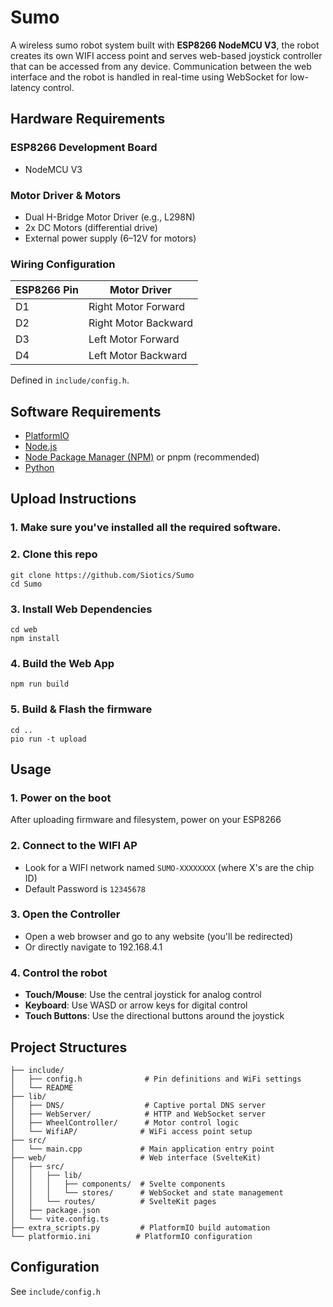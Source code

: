 # Sumo
A wireless sumo robot system built with **ESP8266 NodeMCU V3**, the robot creates its own WIFI access point and serves web-based joystick controller that can be accessed from any device. Communication between the web interface and the robot is handled in real-time using WebSocket for low-latency control.

## Hardware Requirements
### ESP8266 Development Board
- NodeMCU V3
### Motor Driver & Motors
- Dual H-Bridge Motor Driver (e.g., L298N)
- 2x DC Motors (differential drive)
- External power supply (6–12V for motors)
### Wiring Configuration
| ESP8266 Pin | Motor Driver         |
|-------------|----------------------|
| D1          | Right Motor Forward  |
| D2          | Right Motor Backward |
| D3          | Left Motor Forward   |
| D4          | Left Motor Backward  |

Defined in `include/config.h`.
## Software Requirements
- [PlatformIO](https://platformio.org)
- [Node.js](https://nodejs.org)
- [Node Package Manager (NPM)](npmjs.com) or pnpm (recommended)
- [Python](https://python.org)
## Upload Instructions
### 1. Make sure you've installed all the required software.
### 2. Clone this repo
```
git clone https://github.com/Siotics/Sumo
cd Sumo
```
### 3. Install Web Dependencies 
```
cd web
npm install
```
### 4. Build the Web App
```
npm run build
```
### 5. Build & Flash the firmware
```
cd ..
pio run -t upload
```
## Usage
### 1. Power on the boot
After uploading firmware and filesystem, power on your ESP8266
### 2. Connect to the WIFI AP
- Look for a WIFI network named `SUMO-XXXXXXXX` (where X's are the chip ID)
- Default Password is `12345678`
### 3. Open the Controller
- Open a web browser and go to any website (you'll be redirected)
- Or directly navigate to 192.168.4.1
### 4. Control the robot
- **Touch/Mouse**: Use the central joystick for analog control
- **Keyboard**: Use WASD or arrow keys for digital control
- **Touch Buttons**: Use the directional buttons around the joystick

## Project Structures
```
├── include/
│   ├── config.h              # Pin definitions and WiFi settings
│   └── README
├── lib/
│   ├── DNS/                  # Captive portal DNS server
│   ├── WebServer/            # HTTP and WebSocket server
│   ├── WheelController/      # Motor control logic
│   └── WifiAP/              # WiFi access point setup
├── src/
│   └── main.cpp             # Main application entry point
├── web/                     # Web interface (SvelteKit)
│   ├── src/
│   │   ├── lib/
│   │   │   ├── components/  # Svelte components
│   │   │   └── stores/      # WebSocket and state management
│   │   └── routes/          # SvelteKit pages
│   ├── package.json
│   └── vite.config.ts
├── extra_scripts.py         # PlatformIO build automation
└── platformio.ini          # PlatformIO configuration
```
## Configuration
See `include/config.h`